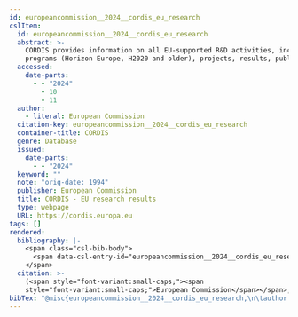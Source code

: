 ```yaml
---
id: europeancommission__2024__cordis_eu_research
cslItem:
  id: europeancommission__2024__cordis_eu_research
  abstract: >-
    CORDIS provides information on all EU-supported R&D activities, including
    programs (Horizon Europe, H2020 and older), projects, results, publications
  accessed:
    date-parts:
      - - "2024"
        - 10
        - 11
  author:
    - literal: European Commission
  citation-key: europeancommission__2024__cordis_eu_research
  container-title: CORDIS
  genre: Database
  issued:
    date-parts:
      - - "2024"
  keyword: ""
  note: "orig-date: 1994"
  publisher: European Commission
  title: CORDIS - EU research results
  type: webpage
  URL: https://cordis.europa.eu
tags: []
rendered:
  bibliography: |-
    <span class="csl-bib-body">
      <span data-csl-entry-id="europeancommission__2024__cordis_eu_research" class="csl-entry"><span class='author-bib'>European Commission</span>. <span class='date-bib'>(2024)</span>. <span class='title'><b><i>CORDIS - EU research results</i></b></span> [Database]. CORDIS; European Commission. <span class='URL'><a href='https://cordis.europa.eu'>LINK</a></span></span>
    </span>
  citation: >-
    (<span style="font-variant:small-caps;"><span
    style="font-variant:small-caps;">European Commission</span></span>, 2024)
bibTex: "@misc{europeancommission__2024__cordis_eu_research,\n\tauthor = {{European Commission}},\n\tyear = {2024},\n\tnote = {orig-date: 1994},\n\tpublisher = {European Commission},\n\ttitle = {CORDIS - {EU} research results},\n\ttype = {Database},\n\turl = {https://cordis.europa.eu},\n}\n\n"
---
```

